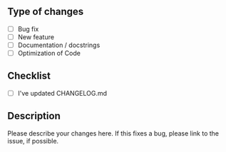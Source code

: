 ## Type of changes

- [ ] Bug fix
- [ ] New feature
- [ ] Documentation / docstrings
- [ ] Optimization of Code

## Checklist

- [ ] I've updated CHANGELOG.md


## Description

Please describe your changes here. If this fixes a bug, please link to the issue, if possible.